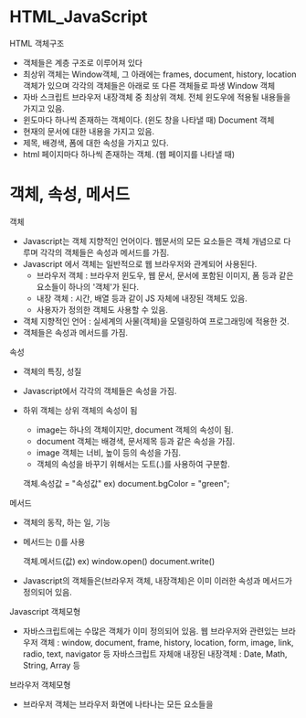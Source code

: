 # HTML_JavaScript
HTML 객체구조
- 객체들은 계층 구조로 이루어져 있다
- 최상위 객체는 Window객체, 그 아래에는 frames, document, history, location 객체가 있으며 각각의 객체들은 아래로 또 다른 객체들로 파생
Window 객체
- 자바 스크립트 브라우저 내장객체 중 최상위 객체. 전체 윈도우에 적용될 내용들을 가지고 있음.
- 윈도마다 하나씩 존재하는 객체이다. (윈도 창을 나타낼 때)
Document 객체
- 현재의 문서에 대한 내용을 가지고 있음.
- 제목, 배경색, 폼에 대한 속성을 가지고 있다.
- html 페이지마다 하나씩 존재하는 객체. (웹 페이지를 나타낼 때)

# 객체, 속성, 메서드
객체
- Javascript는 객체 지향적인 언어이다. 웹문서의 모든 요소들은 객체 개념으로 다루며 각각의 객체들은 속성과 메서드를 가짐.
- Javascript 에서 객체는 일반적으로 웹 브라우저와 관계되어 사용된다. 
  - 브라우저 객체 : 브라우저 윈도우, 웹 문서, 문서에 포함된 이미지, 폼 등과 같은 요소들이 하나의 '객체'가 된다.
  - 내장 객체 : 시간, 배열 등과 같이 JS 자체에 내장된 객체도 있음.
  - 사용자가 정의한 객체도 사용할 수 있음.
- 객체 지향적인 언어 : 실세계의 사물(객체)을 모델링하여 프로그래밍에 적용한 것.
- 객체들은 속성과 메서드를 가짐.


속성
- 객체의 특징, 성질 
- Javascript에서 각각의 객체들은 속성을 가짐.
- 하위 객체는 상위 객체의 속성이 됨
  - image는 하나의 객체이지만, document 객체의 속성이 됨.
  - document 객체는 배경색, 문서제목 등과 같은 속성을 가짐.
  - image 객체는 너비, 높이 등의 속성을 가짐.
  - 객체의 속성을 바꾸기 위해서는 도트(.)를 사용하여 구분함.

   객체.속성값 = "속성값"
   ex) document.bgColor = "green";


메서드
- 객체의 동작, 하는 일, 기능
- 메서드는 ()를 사용

   객체.메서드(값)
   ex) window.open()
   document.write()
   
- Javascript의 객체들은(브라우저 객체, 내장객체)은 이미 이러한 속성과 메서드가 정의되어 있음.

Javascript 객체모형
- 자바스크립트에는 수많은 객체가 이미 정의되어 있음. 
   웹 브라우저와 관련있는 브라우저 객체 : window, document, frame, history, location, form, image, link, radio, text, navigator 등
   자바스크립트 자체애 내장된 내장객체 : Date, Math, String, Array 등
   
브라우저 객체모형
- 브라우저 객체는 브라우저 화면에 나타나는 모든 요소들을 

